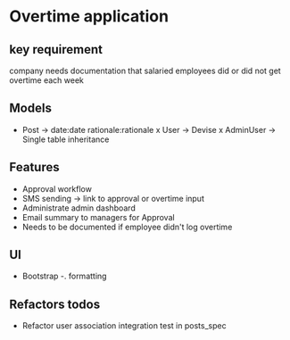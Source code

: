 # Overtime application

## key requirement
 company needs documentation that salaried employees did or did not get overtime each week

## Models
- Post -> date:date rationale:rationale
x User -> Devise
x AdminUser -> Single table inheritance

## Features
- Approval workflow
- SMS sending -> link to approval or overtime input
- Administrate admin dashboard
- Email summary to managers for Approval
- Needs to be documented if employee didn't log overtime

## UI
- Bootstrap -. formatting

## Refactors todos
- Refactor user association integration test in posts_spec
